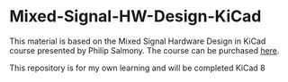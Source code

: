 # Mixed-Signal-HW-Design-KiCad

This material is based on the Mixed Signal Hardware Design in KiCad course presented by Philip Salmony. The course can be purchased [here](https://fedevel.com/courses/mixed-signal-hardware-design-with-kicad).

This repository is for my own learning and will be completed KiCad 8
